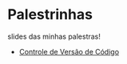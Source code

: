 # Palestrinhas
slides das minhas palestras!

* [Controle de Versão de Código](Palestras/controle-versao-codigo/)
